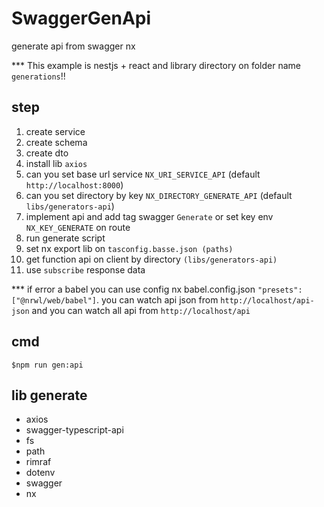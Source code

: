 

# SwaggerGenApi

generate api from swagger nx

*** This example is nestjs + react and library directory on folder name `generations`!!

## step
1. create service
2. create schema
3. create dto
4. install lib `axios`
5. can you set base url service `NX_URI_SERVICE_API` (default `http://localhost:8000`)
6. can you set directory by key `NX_DIRECTORY_GENERATE_API` (default `libs/generators-api`)
7. implement api and add tag swagger `Generate` or set key env `NX_KEY_GENERATE` on route
8. run generate script
9. set nx export lib on `tasconfig.basse.json (paths)`
10. get function api on client by directory `(libs/generators-api)`
11. use `subscribe` response data

*** if error a babel you can use config nx babel.config.json `"presets": ["@nrwl/web/babel"]`. you can watch api json from `http://localhost/api-json` and you can watch all api from `http://localhost/api`
## cmd
```
$npm run gen:api
```

## lib generate
- axios
- swagger-typescript-api
- fs
- path
- rimraf
- dotenv
- swagger
- nx